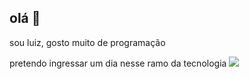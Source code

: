 ## olá 👋
sou luiz, gosto muito de programação

pretendo ingressar um dia nesse ramo da tecnologia
![](https://media1.tenor.com/m/f8G3Sf79TykAAAAC/berserk.gif)

<!--
**Sosags/Sosags** is a ✨ _special_ ✨ repository because its `README.md` (this file) appears on your GitHub profile.

Here are some ideas to get you started:

- 🔭 I’m currently working on ...
- 🌱 I’m currently learning ...
- 👯 I’m looking to collaborate on ...
- 🤔 I’m looking for help with ...
- 💬 Ask me about ...
- 📫 How to reach me: ...
- 😄 Pronouns: ...
- ⚡ Fun fact: ...
-->
